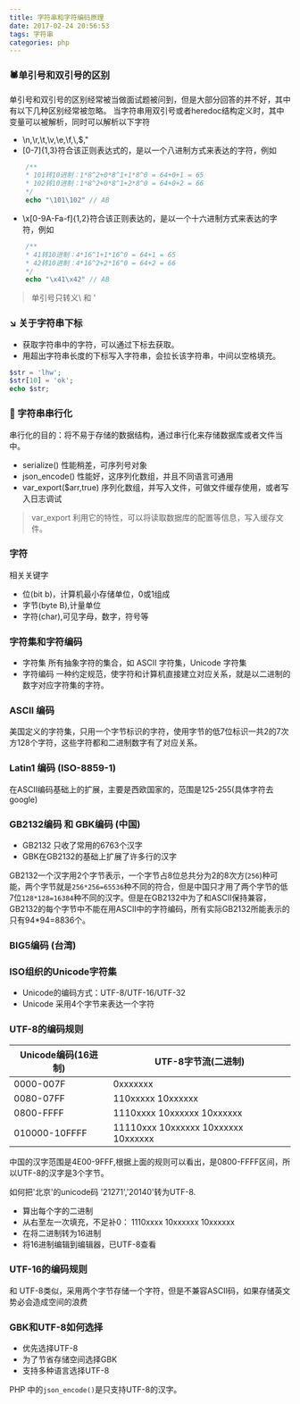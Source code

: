 ```yaml
---
title: 字符串和字符编码原理
date: 2017-02-24 20:56:53
tags: 字符串
categories: php
---
```


### :spider:单引号和双引号的区别

单引号和双引号的区别经常被当做面试题被问到，但是大部分回答的并不好，其中有以下几种区别经常被忽略。
当字符串用双引号或者heredoc结构定义时，其中变量可以被解析，同时可以解析以下字符

- \n,\r,\t,\v,\e,\f,\\,\$,\"
- \[0-7]{1,3}符合该正则表达式的，是以一个八进制方式来表达的字符，例如
```php
    /**
    * 101转10进制：1*8^2+0*8^1+1*8^0 = 64+0+1 = 65
    * 102转10进制：1*8^2+0*8^1+2*8^0 = 64+0+2 = 66
    */
    echo "\101\102" // AB
```
- \x[0-9A-Fa-f]{1,2}符合该正则表达的，是以一个十六进制方式来表达的字符，例如

```php
    /**
    * 41转10进制：4*16^1+1*16^0 = 64+1 = 65
    * 42转10进制：4*16^2+2*16^0 = 64+2 = 66
    */
    echo "\x41\x42" // AB
```

> 单引号只转义\\ 和 \'

### :arrow_lower_right: 关于字符串下标

- 获取字符串中的字符，可以通过下标去获取。
- 用超出字符串长度的下标写入字符串，会拉长该字符串，中间以空格填充。
```php
$str = 'lhw';
$str[10] = 'ok';
echo $str;
```

### :ant: 字符串串行化

串行化的目的：将不易于存储的数据结构，通过串行化来存储数据库或者文件当中。

- serialize()   性能稍差，可序列号对象
- json_encode() 性能好，这序列化数组，并且不同语言可通用
- var_export($arr,true) 序列化数组，并写入文件，可做文件缓存使用，或者写入日志调试

> var_export 利用它的特性，可以将读取数据库的配置等信息，写入缓存文件。

<!-- more -->

### 字符

相关关键字

- 位(bit b)，计算机最小存储单位，0或1组成
- 字节(byte B),计量单位
- 字符(char),可见字母，数字，符号等

### 字符集和字符编码

- 字符集
所有抽象字符的集合，如 ASCII 字符集，Unicode 字符集
- 字符编码
一种约定规范，使字符和计算机直接建立对应关系，就是以二进制的数字对应字符集的字符。


### ASCII 编码

美国定义的字符集，只用一个字节标识的字符，使用字节的低7位标识一共2的7次方128个字符，这些字符都和二进制数字有了对应关系。

### Latin1 编码 (ISO-8859-1)

在ASCII编码基础上的扩展，主要是西欧国家的，范围是125-255(具体字符去 google)

### GB2132编码 和 GBK编码 (中国)

- GB2132 只收了常用的6763个汉字
- GBK在GB2132的基础上扩展了许多行的汉字
    
GB2132一个汉字用2个字节表示，一个字节占8位总共分为2的8次方(`256`)种可能，两个字节就是`256*256=65536`种不同的符合，但是中国只才用了两个字节的低7位`128*128=16384`种不同的汉字。但是在GB2132中为了和ASCII保持兼容，GB2132的每个字节中不能在用ASCII中的字符编码，所有实际GB2132所能表示的只有94*94=8836个。

### BIG5编码 (台湾)

### ISO组织的Unicode字符集
- Unicode的编码方式：UTF-8/UTF-16/UTF-32
- Unicode 采用4个字节来表达一个字符

### UTF-8的编码规则

Unicode编码(16进制)  | UTF-8字节流(二进制)
-----------         |--------------------
0000-007F           | 0xxxxxxx
0080-07FF           | 110xxxxx 10xxxxxx
0800-FFFF           | 1110xxxx 10xxxxxx 10xxxxxx
010000-10FFFF       | 11110xxx 10xxxxxx 10xxxxxx 10xxxxxx

中国的汉字范围是4E00-9FFF,根据上面的规则可以看出，是0800-FFFF区间，所以UTF-8的汉字是3个字节。

如何把'北京'的unicode码 '21271','20140'转为UTF-8.

- 算出每个字的二进制
- 从右至左一次填充，不足补0： 1110xxxx 10xxxxxx 10xxxxxx
- 在将二进制转为16进制
- 将16进制编辑到编辑器，已UTF-8查看

### UTF-16的编码规则

和 UTF-8类似，采用两个字节存储一个字符，但是不兼容ASCII码，如果存储英文势必会造成空间的浪费

### GBK和UTF-8如何选择

- 优先选择UTF-8
- 为了节省存储空间选择GBK
- 支持多种语言选择UTF-8

PHP 中的`json_encode()`是只支持UTF-8的汉字。